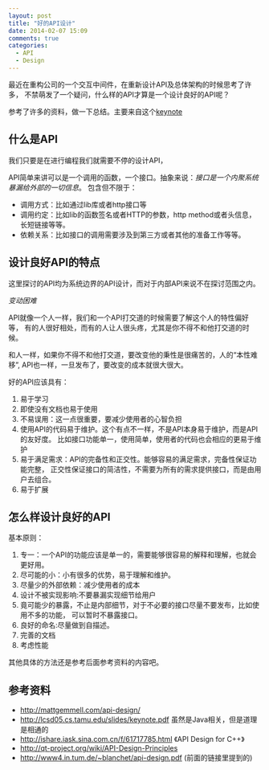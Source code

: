 ```yaml
---
layout: post
title: "好的API设计"
date: 2014-02-07 15:09
comments: true
categories: 
  - API
  - Design
---
```


最近在重构公司的一个交互中间件，在重新设计API及总体架构的时候思考了许多，
不禁萌发了一个疑问，什么样的API才算是一个设计良好的API呢？

参考了许多的资料，做一下总结。主要来自这个[keynote](http://lcsd05.cs.tamu.edu/slides/keynote.pdf)

## 什么是API

我们只要是在进行编程我们就需要不停的设计API，

API简单来讲可以是一个调用的函数，一个接口。抽象来说：*接口是一个内聚系统暴漏给外部的一切信息*。
包含但不限于：

- 调用方式：比如通过lib库或者http接口等
- 调用约定：比如lib的函数签名或者HTTP的参数，http method或者头信息，长短链接等等。
- 依赖关系：比如接口的调用需要涉及到第三方或者其他的准备工作等等。


## 设计良好API的特点

这里探讨的API均为系统边界的API设计，而对于内部API来说不在探讨范围之内。

*变动困难*

API就像一个人一样，我们和一个API打交道的时候需要了解这个人的特性偏好等，
有的人很好相处，而有的人让人很头疼，尤其是你不得不和他打交道的时候。

和人一样，如果你不得不和他打交道，要改变他的秉性是很痛苦的，人的“本性难移”,
API也一样，一旦发布了，要改变的成本就很大很大。

好的API应该具有：

1. 易于学习
1. 即使没有文档也易于使用
1. 不易误用：这一点很重要，要减少使用者的心智负担
1. 使用API的代码易于维护。这个有点不一样，不是API本身易于维护，而是API的友好度。
   比如接口功能单一，使用简单，使用者的代码也会相应的更易于维护
1. 易于满足需求：API的完备性和正交性。能够容易的满足需求，完备性保证功能完整，
   正交性保证接口的简洁性，不需要为所有的需求提供接口，而是由用户去组合。
1. 易于扩展


## 怎么样设计良好的API

基本原则：

1. 专一：一个API的功能应该是单一的，需要能够很容易的解释和理解，也就会更好用。
1. 尽可能的小：小有很多的优势，易于理解和维护。
1. 尽量少的外部依赖：减少使用者的成本
1. 设计不被实现影响:不要暴漏实现细节给用户
1. 竟可能少的暴露，不止是内部细节，对于不必要的接口尽量不要发布，比如使用不多的功能，
   可以暂时不暴露接口。
1. 良好的命名:尽量做到自描述。
1. 完善的文档
1. 考虑性能

其他具体的方法还是参考后面参考资料的内容吧。


## 参考资料

- http://mattgemmell.com/api-design/
- http://lcsd05.cs.tamu.edu/slides/keynote.pdf 虽然是Java相关，但是道理是相通的
- http://ishare.iask.sina.com.cn/f/61717785.html 《API Design for C++》 
- http://qt-project.org/wiki/API-Design-Principles
- http://www4.in.tum.de/~blanchet/api-design.pdf (前面的链接里提到的)  
